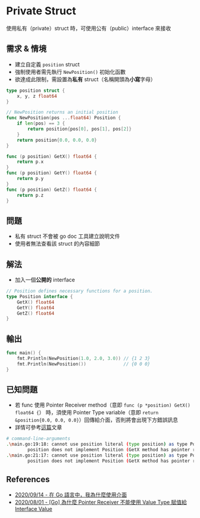 # Private Struct
 使用私有（private）struct 時，可使用公有（public）interface 來接收

## 需求 & 情境
- 建立自定義 `position` struct
- 強制使用者需先執行 `NewPosition()` 初始化函數
- 欲達成此限制，需設置為**私有** struct（名稱開頭為**小寫**字母）

```go
type position struct {
	x, y, z float64
}

// NewPosition returns an initial position
func NewPosition(pos ...float64) Position {
	if len(pos) == 3 {
		return position{pos[0], pos[1], pos[2]}
	}
	return position{0.0, 0.0, 0.0}
}

func (p position) GetX() float64 {
	return p.x
}
func (p position) GetY() float64 {
	return p.y
}
func (p position) GetZ() float64 {
	return p.z
}
```

## 問題
- 私有 struct 不會被 go doc 工具建立說明文件
- 使用者無法查看該 struct 的內容細節

## 解法
- 加入一個**公開的** interface

```go
// Position defines necessary functions for a position.
type Position interface {
	GetX() float64
	GetY() float64
	GetZ() float64
}
```

## 輸出
```go
func main() {
	fmt.Println(NewPosition(1.0, 2.0, 3.0)) // {1 2 3}
	fmt.Println(NewPosition())              // {0 0 0}
}
```

## 已知問題
- 若 func 使用 Pointer Receiver method（意即 `func (p *position) GetX() float64 {`） 時，須使用 Pointer Type variable（意即 `return &position{0.0, 0.0, 0.0}`）回傳給介面，否則將會出現下方錯誤訊息
- 詳情可參考[這篇](https://mileslin.github.io/2020/08/Golang/為什麼-Pointer-Receiver-不能使用-Value-Type-賦值給-Interface-Value/)文章

```sh
# command-line-arguments
.\main.go:19:18: cannot use position literal (type position) as type Position in return argument:
        position does not implement Position (GetX method has pointer receiver)
.\main.go:21:17: cannot use position literal (type position) as type Position in return argument:
        position does not implement Position (GetX method has pointer receiver)
```

## References
- [2020/09/14 - 在 Go 語言中，我為什麼使用介面](https://mp.weixin.qq.com/s/AMgCzCG_096iaCdtOJIBBA)
- [2020/08/01 - [Go] 為什麼 Pointer Receiver 不能使用 Value Type 賦值給 Interface Value](https://mileslin.github.io/2020/08/Golang/為什麼-Pointer-Receiver-不能使用-Value-Type-賦值給-Interface-Value/)